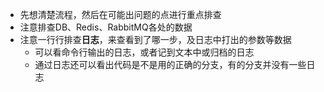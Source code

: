 * 先想清楚流程，然后在可能出问题的点进行重点排查
* 注意排查DB、Redis、RabbitMQ各处的数据
* 注意一行行排查**日志**，来查看到了哪一步，及日志中打出的参数等数据
    * 可以看命令行输出的日志，或者记到文本中或归档的日志
    * 通过日志还可以看出代码是不是用的正确的分支，有的分支并没有一些日志